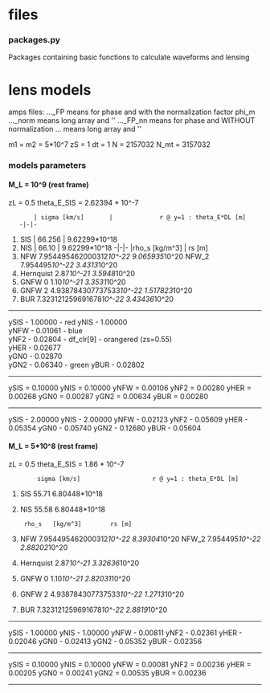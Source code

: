 # files

### packages.py
Packages containing basic functions to calculate waveforms and lensing

# lens models

amps files: ..._FP    means for phase  and with the normalization factor phi_m
            ..._norm  means long array and                ''
            ..._FP_nn means for phase  and WITHOUT normalization
            ...       means long array and         ''


m1 = m2 = 5*10^7
zS = 1
dt = 1
N = 2157032
N_mt = 3157032

### models parameters

#### M_L = 10^9 (rest frame)

zL = 0.5
theta_E_SIS = 2.62394 * 10^-7
		
	       | sigma [km/s]       |             r @ y=1 : theta_E*DL [m]
       -|-|-
1. SIS     |     66.256 	|     	                9.62299*10^18  
7. NIS     |     66.10      |                     9.62299*10^18 
-|-|-
		|rho_s	[kg/m^3]	|	rs [m]
2. NFW          7.954495462000312*10^-22        9.065935*10^20
   NFW_2        7.954495*10^-22                 3.4313*10^20
3. Hernquist	2.87*10^-21                     3.5948*10^20
4. GNFW 0	1.10*10^-21                     3.3531*10^20
5. GNFW 2	4.938784307737533*10^-22	1.517823*10^20
6. BUR          7.323121259691678*10^-22        3.43436*10^20
 
------------------

ySIS - 1.00000 - red 
yNIS - 1.00000    
yNFW - 0.01061 - blue  
yNF2 - 0.02804 - df_clr[9] - orangered (zs=0.55)  
yHER - 0.02677    
yGN0 - 0.02870    
yGN2 - 0.06340 - green
yBUR - 0.02802

------------------

ySIS = 0.10000
yNIS = 0.10000
yNFW = 0.00106
yNF2 = 0.00280
yHER = 0.00268
yGN0 = 0.00287
yGN2 = 0.00634
yBUR = 0.00280

------------------

ySIS - 2.00000
yNIS - 2.00000
yNFW - 0.02123
yNF2 - 0.05609
yHER - 0.05354
yGN0 - 0.05740
yGN2 - 0.12680
yBUR - 0.05604


#### M_L = 5*10^8 (rest frame)

zL = 0.5
theta_E_SIS = 1.86 * 10^-7
		
	        sigma [km/s]                    r @ y=1 : theta_E*DL [m]
1. SIS          55.71 	     	                6.80448*10^18  
7. NIS          55.58                           6.80448*10^18 

		rho_s	[kg/m^3]		rs [m]
2. NFW          7.954495462000312*10^-22        8.39304*10^20
   NFW_2        7.954495*10^-22                 2.88202*10^20
3. Hernquist	2.87*10^-21                     3.32636*10^20
4. GNFW 0	1.10*10^-21                     2.82031*10^20
5. GNFW 2	4.938784307737533*10^-22	1.2713*10^20
6. BUR          7.323121259691678*10^-22        2.8819*10^20

------------------

ySIS - 1.00000
yNIS - 1.00000
yNFW - 0.00811
yNF2 - 0.02361
yHER - 0.02046
yGN0 - 0.02413
yGN2 - 0.05352
yBUR - 0.02356

------------------

ySIS = 0.10000
yNIS = 0.10000
yNFW = 0.00081
yNF2 = 0.00236
yHER = 0.00205
yGN0 = 0.00241
yGN2 = 0.00535
yBUR = 0.00236

------------------
